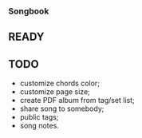 ### Songbook

## READY

## TODO

- customize chords color;
- customize page size;
- create PDF album from tag/set list;
- share song to somebody;
- public tags;
- song notes.